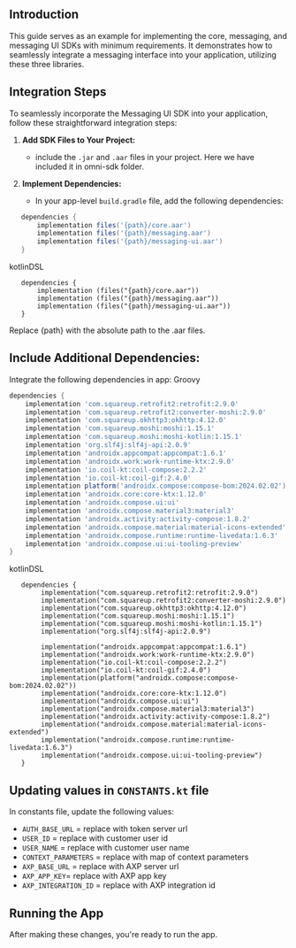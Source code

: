 ## Introduction

This guide serves as an example for implementing the core, messaging, and messaging UI SDKs with minimum requirements. It demonstrates how to seamlessly integrate a messaging interface into your application, utilizing these three libraries.

## Integration Steps

To seamlessly incorporate the Messaging UI SDK into your application, follow these straightforward integration steps:

1. **Add SDK Files to Your Project:**
    - include the `.jar` and `.aar` files in your project. Here we have included it in omni-sdk folder.

2. **Implement Dependencies:**
    - In your app-level `build.gradle` file, add the following dependencies:

```groovy
   dependencies {
       implementation files('{path}/core.aar')
       implementation files('{path}/messaging.aar')
       implementation files('{path}/messaging-ui.aar')
   }
```

kotlinDSL
```kotlinDSL
   dependencies {
       implementation (files("{path}/core.aar"))
       implementation (files("{path}/messaging.aar"))
       implementation (files("{path}/messaging-ui.aar"))
   }
```
Replace {path} with the absolute path to the .aar files.

## Include Additional Dependencies:

Integrate the following dependencies in app:
Groovy
```groovy
dependencies {
    implementation 'com.squareup.retrofit2:retrofit:2.9.0'
    implementation 'com.squareup.retrofit2:converter-moshi:2.9.0'
    implementation 'com.squareup.okhttp3:okhttp:4.12.0'
    implementation 'com.squareup.moshi:moshi:1.15.1'
    implementation 'com.squareup.moshi:moshi-kotlin:1.15.1'
    implementation 'org.slf4j:slf4j-api:2.0.9'
    implementation 'androidx.appcompat:appcompat:1.6.1'
    implementation 'androidx.work:work-runtime-ktx:2.9.0'
    implementation 'io.coil-kt:coil-compose:2.2.2'
    implementation 'io.coil-kt:coil-gif:2.4.0'
    implementation platform('androidx.compose:compose-bom:2024.02.02')
    implementation 'androidx.core:core-ktx:1.12.0'
    implementation 'androidx.compose.ui:ui'
    implementation 'androidx.compose.material3:material3'
    implementation 'androidx.activity:activity-compose:1.8.2'
    implementation 'androidx.compose.material:material-icons-extended'
    implementation 'androidx.compose.runtime:runtime-livedata:1.6.3'
    implementation 'androidx.compose.ui:ui-tooling-preview'
}
```

kotlinDSL
```kotlinDSL
   dependencies {
        implementation("com.squareup.retrofit2:retrofit:2.9.0")
        implementation("com.squareup.retrofit2:converter-moshi:2.9.0")
        implementation("com.squareup.okhttp3:okhttp:4.12.0")
        implementation("com.squareup.moshi:moshi:1.15.1")
        implementation("com.squareup.moshi:moshi-kotlin:1.15.1")
        implementation("org.slf4j:slf4j-api:2.0.9")
   
        implementation("androidx.appcompat:appcompat:1.6.1")
        implementation("androidx.work:work-runtime-ktx:2.9.0")
        implementation("io.coil-kt:coil-compose:2.2.2")
        implementation("io.coil-kt:coil-gif:2.4.0")
        implementation(platform("androidx.compose:compose-bom:2024.02.02"))
        implementation("androidx.core:core-ktx:1.12.0")
        implementation("androidx.compose.ui:ui")
        implementation("androidx.compose.material3:material3")
        implementation("androidx.activity:activity-compose:1.8.2")
        implementation("androidx.compose.material:material-icons-extended")
        implementation("androidx.compose.runtime:runtime-livedata:1.6.3")
        implementation("androidx.compose.ui:ui-tooling-preview")
   }
```

## Updating values in `CONSTANTS.kt` file
In constants file, update the following values:
- `AUTH_BASE_URL` = replace with token server url
- `USER_ID` = replace with customer user id
- `USER_NAME` = replace with customer user name
- `CONTEXT_PARAMETERS` = replace with map of context parameters
- `AXP_BASE_URL` = replace with AXP server url
- `AXP_APP_KEY`= replace with AXP app key
- `AXP_INTEGRATION_ID` = replace with AXP integration id

## Running the App
After making these changes, you're ready to run the app.